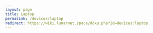 ```yaml
---
layout: page
title: Laptop
permalink: /devices/laptop
redirect: https://wiki.lunarnet.space/doku.php?id=devices:laptop
---
```

